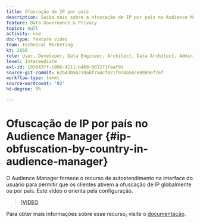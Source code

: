 ```yaml
---
title: Ofuscação de IP por país
description: Saiba mais sobre a ofuscação de IP por país no Audience Manager. Esse aplicativo fornece o recurso de autoatendimento na interface do usuário para permitir que os clientes ativem a ofuscação de IP globalmente ou por país. Este vídeo o orienta pela configuração.
feature: Data Governance & Privacy
topics: null
activity: use
doc-type: feature video
team: Technical Marketing
kt: 2866
role: User, Developer, Data Engineer, Architect, Data Architect, Admin, Leader
level: Intermediate
exl-id: 103643ff-c006-4111-b469-901271faaf9d
source-git-commit: 62b43b5627dabf754cf821f974a56c60989ef7ef
workflow-type: tm+mt
source-wordcount: '92'
ht-degree: 0%

---
```


# Ofuscação de IP por país no Audience Manager {#ip-obfuscation-by-country-in-audience-manager}

O Audience Manager fornece o recurso de autoatendimento na interface do usuário para permitir que os clientes ativem a ofuscação de IP globalmente ou por país. Este vídeo o orienta pela configuração.

>[!VIDEO](https://video.tv.adobe.com/v/27218/?quality=9)

Para obter mais informações sobre esse recurso, visite o [documentação](https://experiencecloud.adobe.com/resources/help/en_US/aam/ip-obfuscation.html).
